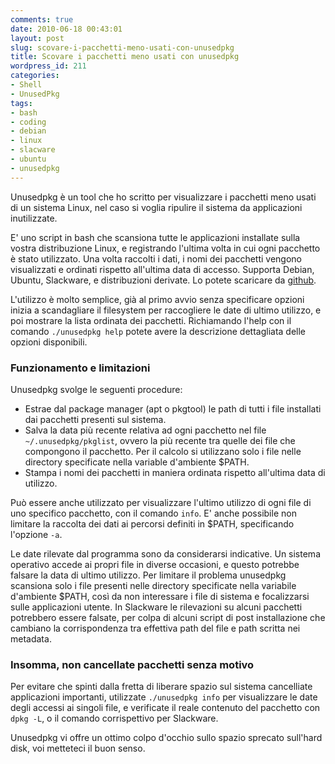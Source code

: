 ```yaml
---
comments: true
date: 2010-06-18 00:43:01
layout: post
slug: scovare-i-pacchetti-meno-usati-con-unusedpkg
title: Scovare i pacchetti meno usati con unusedpkg
wordpress_id: 211
categories:
- Shell
- UnusedPkg
tags:
- bash
- coding
- debian
- linux
- slacware
- ubuntu
- unusedpkg
---
```


Unusedpkg è un tool che ho scritto per visualizzare i pacchetti meno usati di un sistema Linux, nel caso si voglia ripulire il sistema da applicazioni inutilizzate. 


E' uno script in bash che scansiona tutte le applicazioni installate sulla vostra distribuzione Linux, e registrando l'ultima volta in cui ogni pacchetto è stato utilizzato. Una volta raccolti i dati, i nomi dei pacchetti vengono visualizzati e ordinati rispetto all'ultima data di accesso. Supporta Debian, Ubuntu, Slackware, e distribuzioni derivate. Lo potete scaricare da [github](https://github.com/epinna/Unusedpkg).

L'utilizzo è molto semplice, già al primo avvio senza specificare opzioni inizia a scandagliare il filesystem per raccogliere le date di ultimo utilizzo, e poi mostrare la lista ordinata dei pacchetti. Richiamando l'help con il comando `./unusedpkg help` potete avere la descrizione dettagliata delle opzioni disponibili.

### Funzionamento e limitazioni

Unusedpkg svolge le seguenti procedure:


  * Estrae dal package manager (apt o pkgtool) le path di tutti i file installati dai pacchetti presenti sul sistema.
  * Salva la data più recente relativa ad ogni pacchetto nel file `~/.unusedpkg/pkglist`, ovvero la più recente tra quelle dei file che compongono il pacchetto. Per il calcolo si utilizzano solo i file nelle directory specificate nella variable d'ambiente $PATH.
  * Stampa i nomi dei pacchetti in maniera ordinata rispetto all'ultima data di utilizzo.

Può essere anche utilizzato per visualizzare l'ultimo utilizzo di ogni file di uno specifico pacchetto, con il comando `info`. E' anche possibile non limitare la raccolta dei dati ai percorsi definiti in $PATH, specificando l'opzione `-a`.

Le date rilevate dal programma sono da considerarsi indicative. Un sistema operativo accede ai propri file in diverse occasioni, e questo potrebbe falsare la data di ultimo utilizzo. Per limitare il problema unusedpkg scansiona solo i file presenti nelle directory specificate nella variabile d'ambiente $PATH, così da non interessare i file di sistema e focalizzarsi sulle applicazioni utente. In Slackware le rilevazioni su alcuni pacchetti potrebbero essere falsate, per colpa di alcuni script di post installazione che cambiano la corrispondenza tra effettiva path del file e path scritta nei metadata. 

### Insomma, non cancellate pacchetti senza motivo

Per evitare che spinti dalla fretta di liberare spazio sul sistema cancelliate applicazioni importanti, utilizzate `./unusedpkg info` per visualizzare le date degli accessi ai singoli file, e verificate il reale contenuto  del pacchetto con `dpkg -L`, o il comando corrispettivo per Slackware. 

Unusedpkg vi offre un ottimo colpo d'occhio sullo spazio sprecato sull'hard disk, voi metteteci il buon senso. 
